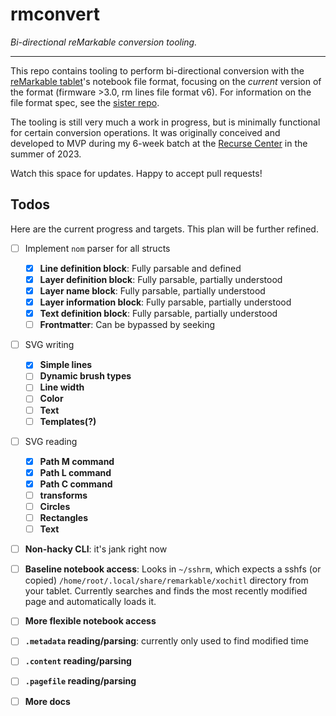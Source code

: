 # rmconvert

*Bi-directional reMarkable conversion tooling.*

---

This repo contains tooling to perform bi-directional conversion with the [reMarkable tablet](https://remarkable.com)'s notebook file format, focusing on the *current* version of the format (firmware >3.0, rm lines file format v6). For information on the file format spec, see the [sister repo](https://github.com/YakBarber/remarkable_file_format).

The tooling is still very much a work in progress, but is minimally functional for certain conversion operations. It was originally conceived and developed to MVP during my 6-week batch at the [Recurse Center](https://www.recurse.com) in the summer of 2023.

Watch this space for updates. Happy to accept pull requests!

## Todos

Here are the current progress and targets. This plan will be further refined.

- [ ] Implement `nom` parser for all structs
    - [x] **Line definition block**: Fully parsable and defined
    - [x] **Layer definition block**: Fully parsable, partially understood
    - [x] **Layer name block**: Fully parsable, partially understood
    - [x] **Layer information block**: Fully parsable, partially understood
    - [x] **Text definition block**: Fully parsable, partially understood
    - [ ] **Frontmatter**: Can be bypassed by seeking
- [ ] SVG writing
    - [x] **Simple lines**
    - [ ] **Dynamic brush types**
    - [ ] **Line width**
    - [ ] **Color**
    - [ ] **Text**
    - [ ] **Templates(?)**
- [ ] SVG reading
    - [x] **Path M command**
    - [x] **Path L command**
    - [x] **Path C command**
    - [ ] **transforms**
    - [ ] **Circles**
    - [ ] **Rectangles**
    - [ ] **Text**
- [ ] **Non-hacky CLI**: it's jank right now
- [ ] **Baseline notebook access**: Looks in `~/sshrm`, which expects a sshfs (or copied) `/home/root/.local/share/remarkable/xochitl` directory from your tablet. Currently searches and finds the most recently modified page and automatically loads it.
- [ ] **More flexible notebook access**
- [ ] **`.metadata` reading/parsing**: currently only used to find modified time
- [ ] **`.content` reading/parsing**
- [ ] **`.pagefile` reading/parsing**
- [ ] **More docs**

